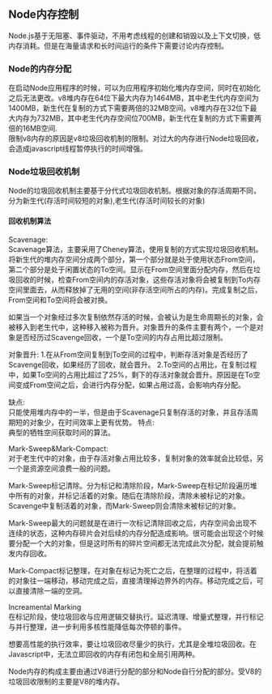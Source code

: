 ## Node内存控制
Node.js基于无阻塞、事件驱动，不用考虑线程的创建和销毁以及上下文切换，低内存消耗。但是在海量请求和长时间运行的条件下需要讨论内存控制。   

### Node的内存分配
在启动Node应用程序的时候，可以为应用程序初始化堆内存空间，同时在初始化之后无法更改。v8堆内存在64位下最大内存为1464MB，其中老生代内存空间为1400MB，新生代在复制的方式下需要两倍的32MB空间。v8堆内存在32位下最大内存为732MB，其中老生代内存空间位700MB，新生代在复制的方式下需要两倍的16MB空间.    
限制v8内存的原因是v8垃圾回收机制的限制。对过大的内存进行Node垃圾回收，会造成javascript线程暂停执行的时间增强。   

### Node垃圾回收机制
Node的垃圾回收机制主要基于分代式垃圾回收机制。根据对象的存活周期不同，分为新生代(存活时间较短的对象),老生代(存活时间较长的对象)

#### 回收机制算法
Scavenage:  
Scavenage算法，主要采用了Cheney算法，使用复制的方式实现垃圾回收机制。将新生代的堆内存空间分成两个部分，第一个部分就是处于使用状态From空间，第二个部分是处于闲置状态的To空间。显示在From空间里面分配内存，然后在垃圾回收的时候，检查From空间内的存活对象，这些存活对象将会被复制到To内存空间里面去，从而释放掉了无用的空间(非存活空间所占的内存)。完成复制之后，From空间和To空间将会被对换。  

如果当一个对象经过多次复制依然存活的时候，会被认为是生命周期长的对象，会被移入到老生代中，这种移入被称为晋升。对象晋升的条件主要有两个，一个是对象是否经历过Scavenge回收，一个是To空间的内存占用比超过限制。  

对象晋升:
1.在从From空间复制到To空间的过程中，判断存活对象是否经历了Scavenge回收，如果经历了回收，就会晋升。
2.To空间的占用比，在复制过程中，如果To空间的占用比超过了25%，剩下的存活对象就会晋升。原因是在To空间变成From空间之后，会进行内存分配，如果占用过高，会影响内存分配。  


缺点:  
只能使用堆内存中的一半，但是由于Scavenage只复制存活的对象，并且存活周期短的对象少，在时间效率上更有优势。
特点:  
典型的牺牲空间获取时间的算法。    

Mark-Sweep&Mark-Compact:  
对于老生代中的对象，由于存活对象占用比较多，复制对象的效率就会比较低，另一个是资源空间浪费一般的问题。  

Mark-Sweep标记清除。分为标记和清除阶段，Mark-Sweep在标记阶段遍历堆中所有的对象，并标记活着的对象。随后在清除阶段，清除未被标记的对象。Scavenge中复制活着的对象，而Mark-Sweep则会清除未被标记的对象。   

Mark-Sweep最大的问题就是在进行一次标记清除回收之后，内存空间会出现不连续的状态，这种内存碎片会对后续的内存分配造成影响。很可能会出现这个时候要分配一个大的对象，但是这时所有的碎片空间都无法完成此次分配，就会提前触发内存回收。   

Mark-Compact标记整理，在对象在标记为死亡之后，在整理的过程中，将活着的对象往一端移动，移动完成之后，直接清理掉边界外的内存。移动完成之后，可以直接清除一端的空洞。  


Increamental Marking  
在标记阶段，使垃圾回收与应用逻辑交替执行。延迟清理、增量式整理，并行标记与并行整理，进一步利用多核性能降低每次停顿的事件。  


想要高性能的执行效率，要让垃圾回收尽量少的执行，尤其是全堆垃圾回收。在Javascript中，无法立即回收的内存有闭包和全局引用两种。  

Node内存的构成主要由通过V8进行分配的部分和Node自行分配的部分。受V8的垃圾回收限制的主要是V8的堆内存。  








